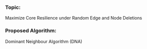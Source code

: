 ### Topic: 
Maximize Core Resilience under Random Edge and Node Deletions

### Proposed Algorithm: 
Dominant Neighbour Algorithm (DNA)
